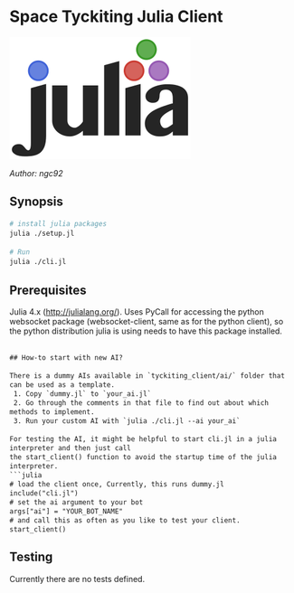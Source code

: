 # Space Tyckiting Julia Client

![logo](logo.png)

*Author: ngc92*

## Synopsis

```sh
# install julia packages
julia ./setup.jl

# Run
julia ./cli.jl
```

## Prerequisites

Julia 4.x (http://julialang.org/). 
Uses PyCall for accessing the python websocket package (websocket-client, same as for the python client), 
so the python distribution julia is using needs to have this package installed.
```

## How-to start with new AI?

There is a dummy AIs available in `tyckiting_client/ai/` folder that can be used as a template.
 1. Copy `dummy.jl` to `your_ai.jl`
 2. Go through the comments in that file to find out about which methods to implement.
 3. Run your custom AI with `julia ./cli.jl --ai your_ai`

For testing the AI, it might be helpful to start cli.jl in a julia interpreter and then just call 
the start_client() function to avoid the startup time of the julia interpreter.
```julia
# load the client once, Currently, this runs dummy.jl
include("cli.jl")
# set the ai argument to your bot
args["ai"] = "YOUR_BOT_NAME"
# and call this as often as you like to test your client.
start_client()
```

## Testing

Currently there are no tests defined.
